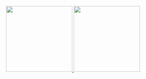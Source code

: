 <div align="center">
  <a href="https://github.com/jonasccosta">
  <img height="180em" src="https://test-pi-eight-57.vercel.app/api?username=jonasccosta&count_private=true&show_icons=true&theme=midnight-purple&include_all_commits=true"/>
  <img height="180em" src="https://test-pi-eight-57.vercel.app/api/top-langs/?username=jonasccosta&layout=compact&langs_count=8&theme=midnight-purple&count_private=true"/>
</div>  
  
